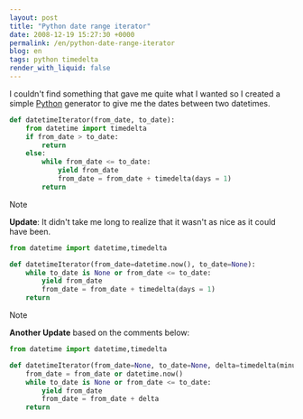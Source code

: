 ```yaml
---
layout: post
title: "Python date range iterator"
date: 2008-12-19 15:27:30 +0000
permalink: /en/python-date-range-iterator
blog: en
tags: python timedelta
render_with_liquid: false
---
```


I couldn't find something that gave me quite what I wanted so I created
a simple [Python](http://www.python.org/) generator to give me the dates
between two datetimes.

```python
def datetimeIterator(from_date, to_date):
    from datetime import timedelta
    if from_date > to_date:
        return
    else:
        while from_date <= to_date:
            yield from_date
            from_date = from_date + timedelta(days = 1)
        return
```

<div class="note">

<div class="title">

Note

</div>

**Update**: It didn't take me long to realize that it wasn't as nice as
it could have been.

```python
from datetime import datetime,timedelta

def datetimeIterator(from_date=datetime.now(), to_date=None):
    while to_date is None or from_date <= to_date:
        yield from_date
        from_date = from_date + timedelta(days = 1)
    return
```

</div>

<div class="note">

<div class="title">

Note

</div>

**Another Update** based on the comments below:

```python
from datetime import datetime,timedelta

def datetimeIterator(from_date=None, to_date=None, delta=timedelta(minutes=1)):
    from_date = from_date or datetime.now()
    while to_date is None or from_date <= to_date:
        yield from_date
        from_date = from_date + delta
    return
```

</div>
